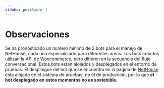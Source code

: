 ```yaml
---
sidebar_position: 3
---
```


# Observaciones

Se ha pronosticado un numero mínimo de 2 bots para el manejo de NetHouse, cada uno especializado para diferentes áreas. Los bots creados utilizan la API de Woocommerce, pero difieren en la secuencia del flujo conversacional. Estos bots están alojados y desplegados en el entorno de pruebas. El despliegue del bot que se encuentra en la página de [NetHouse](https://domoticaperu.com) esta alojado en el sistema de pruebas, no el de producción, por lo que **el bot desplegado en estos momentos no es sostenible.** 